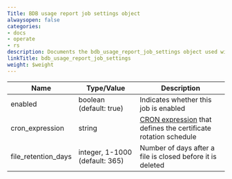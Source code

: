 ```yaml
---
Title: BDB usage report job settings object
alwaysopen: false
categories:
- docs
- operate
- rs
description: Documents the bdb_usage_report_job_settings object used with Redis Enterprise Software REST API calls.
linkTitle: bdb_usage_report_job_settings
weight: $weight
---
```


| Name | Type/Value | Description |
|------|------------|-------------|
| enabled | boolean (default: true) | Indicates whether this job is enabled |
| cron_expression | string | [CRON expression](https://en.wikipedia.org/wiki/Cron#CRON_expression) that defines the certificate rotation schedule |
| file_retention_days | integer, 1-1000 (default: 365) | Number of days after a file is closed before it is deleted |
